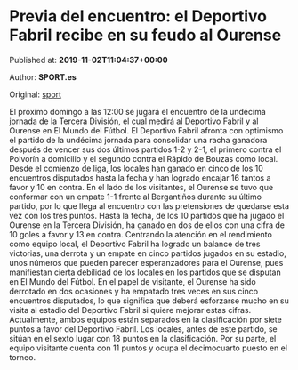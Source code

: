 
# Previa del encuentro: el Deportivo Fabril recibe en su feudo al Ourense

Published at: **2019-11-02T11:04:37+00:00**

Author: **SPORT.es**

Original: [sport](https://www.sport.es/es/noticias/tercera-division/previa-del-encuentro-el-deportivo-fabril-recibe-en-su-feudo-al-ourense-7711267)

El próximo domingo a las 12:00 se jugará el encuentro de la undécima jornada de la Tercera División, el cual medirá al Deportivo Fabril y al Ourense en El Mundo del Fútbol.
El Deportivo Fabril afronta con optimismo el partido de la undécima jornada para consolidar una racha ganadora después de vencer sus dos últimos partidos 1-2 y 2-1, el primero contra el Polvorín a domicilio y el segundo contra el Rápido de Bouzas como local. Desde el comienzo de liga, los locales han ganado en cinco de los 10 encuentros disputados hasta la fecha y han logrado encajar 16 tantos a favor y 10 en contra.
En el lado de los visitantes, el Ourense se tuvo que conformar con un empate 1-1 frente al Bergantiños durante su último partido, por lo que llega al encuentro con las pretensiones de quedarse esta vez con los tres puntos. Hasta la fecha, de los 10 partidos que ha jugado el Ourense en la Tercera División, ha ganado en dos de ellos con una cifra de 10 goles a favor y 13 en contra.
Centrando la atención en el rendimiento como equipo local, el Deportivo Fabril ha logrado un balance de tres victorias, una derrota y un empate en cinco partidos jugados en su estadio, unos números que pueden parecer esperanzadores para el Ourense, pues manifiestan cierta debilidad de los locales en los partidos que se disputan en El Mundo del Fútbol. En el papel de visitante, el Ourense ha sido derrotado en dos ocasiones y ha empatado tres veces en sus cinco encuentros disputados, lo que significa que deberá esforzarse mucho en su visita al estadio del Deportivo Fabril si quiere mejorar estas cifras.
Actualmente, ambos equipos están separados en la clasificación por siete puntos a favor del Deportivo Fabril. Los locales, antes de este partido, se sitúan en el sexto lugar con 18 puntos en la clasificación. Por su parte, el equipo visitante cuenta con 11 puntos y ocupa el decimocuarto puesto en el torneo.
